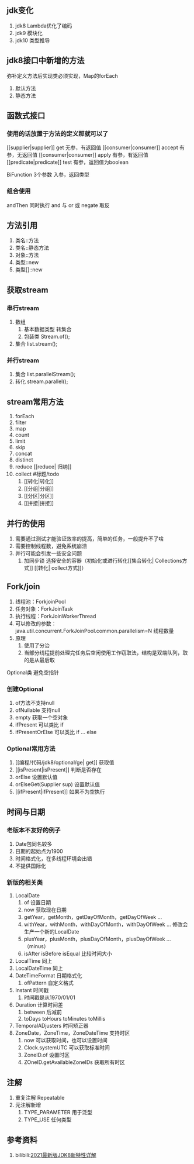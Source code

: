 ## jdk变化
1. jdk8 Lambda优化了编码
2. jdk9 模块化
3. jdk10 类型推导

## jdk8接口中新增的方法
弥补定义方法后实现类必须实现，Map的forEach

1. 默认方法
2. 静态方法

## 函数式接口

### 使用的话放置于方法的定义那就可以了

[[supplier|supplier]] get 无参，有返回值
[[consumer|consumer]] accept 有参，无返回值
[[consumer|consumer]] apply 有参，有返回值
[[predicate|predicate]] test 有参，返回值为boolean

BiFunction 3个参数 入参，返回类型

### 组合使用

andThen 同时执行
and 与
or 或
negate 取反

## 方法引用

1. 类名::方法
2. 类名::静态方法
3. 对象::方法
4. 类型::new
5. 类型[]::new

## 获取stream
### 串行stream
1. 数组
    1. 基本数据类型 转集合
    2. 包装类 Stream.of();
2. 集合 list.stream();

### 并行stream
1. 集合 list.parallelStream();
2. 转化 stream.parallel();

## stream常用方法
1. forEach
2. filter
3. map
4. count
5. limit
6. skip
7. concat
8. distinct
9. reduce [[reduce| 归纳]]
10. collect #标题/todo
    1. [[转化|转化]]
    2. [[分组|分组]]
    3. [[分区|分区]]
    4. [[拼接|拼接]]

## 并行的使用

1. 需要通过测试才能验证效率的提高，简单的任务，一般提升不了啥
2. 需要控制线程数，避免系统崩溃
3. 并行可能会引发一些安全问题
    1. 加同步锁
    选择安全的容器（初始化或进行转化[[集合转化| Collections方式]] [[转化| collect方式]]）

## Fork/join

1. 线程池：ForkjoinPool
2. 任务对象：ForkJoinTask
3. 执行线程：ForkJoinWorkerThread
4. 可以修改的参数：java.util.concurrent.ForkJoinPool.common.parallelism=N 线程数量
5. 原理
    1. 使用了分治
    2. 当部分线程提前处理完任务后空闲使用工作窃取法，结构是双端队列，取的是从最后取

Optional类
避免空指针

### 创建Optional

1. of方法不支持null
2. ofNullable 支持null
3. empty 获取一个空对象
4. ifPresent 可以类比 if
5. ifPresentOrElse 可以类比 if ... else

### Optional常用方法

1. [[编程/代码/jdk8/optional/ge| get]] 获取值
2. [[isPresent|isPresent]] 判断是否存在
3. orElse 设置默认值
4. orElseGet(Supplier sup) 设置默认值
5. [[ifPresent|ifPresent]] 如果不为空执行

## 时间与日期

### 老版本不友好的例子

1. Date包同名较多
2. 日期的起始点为1900
3. 时间格式化，在多线程环境会出错
4. 不提供国际化

### 新版的相关类

1. LocalDate
    1. of 设置日期
    2. now 获取现在日期
    3. getYear，getMonth，getDayOfMonth，getDayOfWeek ...
    4. withYear，withMonth，withDayOfMonth，withDayOfWeek ... 修改会生产一个新的LocalDate
    5. plusYear，plusMonth，plusDayOfMonth，plusDayOfWeek ...（minus）
    6. isAfter isBefore isEqual 比较时间大小
2. LocalTime 同上
3. LocalDateTime 同上
4. DateTimeFormat 日期格式化
	1. ofPattern 自定义格式
5. Instant 时间戳
	1. 时间戳是从1970/01/01
6. Duration 计算时间差
	1. between 后减前
	2. toDays toHours toMinutes toMillis
7. TemporalADjusters 时间矫正器
8. ZoneDate，ZoneTime，ZoneDateTime 支持时区
	1. now 可以获取时间，也可以设置时间
	2. Clock.systemUTC 可以获取标准时间
	3. ZoneID.of 设置时区
	4. ZOneID.getAvailableZoneIDs 获取所有时区

## 注解
1. 重复注解 Repeatable
2. 元注解新增
	1. TYPE_PARAMETER 用于泛型
	2. TYPE_USE 任何类型

## 参考资料

1. bilibili:[2021最新版JDK8新特性详解](https://www.bilibili.com/video/BV1k64y1R7sA)